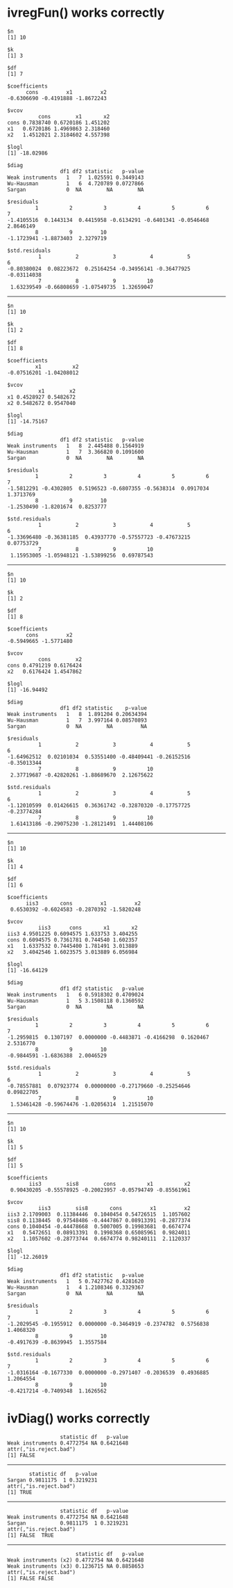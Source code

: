 # ivregFun() works correctly

    $n
    [1] 10
    
    $k
    [1] 3
    
    $df
    [1] 7
    
    $coefficients
          cons         x1         x2 
    -0.6306690 -0.4191888 -1.8672243 
    
    $vcov
              cons        x1       x2
    cons 0.7838740 0.6720186 1.451202
    x1   0.6720186 1.4969863 2.318460
    x2   1.4512021 2.3184602 4.557398
    
    $logl
    [1] -18.02986
    
    $diag
                     df1 df2 statistic   p-value
    Weak instruments   1   7  1.025591 0.3449143
    Wu-Hausman         1   6  4.720789 0.0727866
    Sargan             0  NA        NA        NA
    
    $residuals
             1          2          3          4          5          6          7 
    -1.4105516  0.1443134  0.4415958 -0.6134291 -0.6401341 -0.0546468  2.8646149 
             8          9         10 
    -1.1723941 -1.8873403  2.3279719 
    
    $std.residuals
              1           2           3           4           5           6 
    -0.80380024  0.08223672  0.25164254 -0.34956141 -0.36477925 -0.03114038 
              7           8           9          10 
     1.63239549 -0.66808659 -1.07549735  1.32659047 
    

---

    $n
    [1] 10
    
    $k
    [1] 2
    
    $df
    [1] 8
    
    $coefficients
             x1          x2 
    -0.07516201 -1.04208012 
    
    $vcov
              x1        x2
    x1 0.4528927 0.5482672
    x2 0.5482672 0.9547040
    
    $logl
    [1] -14.75167
    
    $diag
                     df1 df2 statistic   p-value
    Weak instruments   1   8  2.445488 0.1564919
    Wu-Hausman         1   7  3.366820 0.1091600
    Sargan             0  NA        NA        NA
    
    $residuals
             1          2          3          4          5          6          7 
    -1.5812291 -0.4302805  0.5196523 -0.6807355 -0.5638314  0.0917034  1.3713769 
             8          9         10 
    -1.2530490 -1.8201674  0.8253777 
    
    $std.residuals
              1           2           3           4           5           6 
    -1.33696480 -0.36381185  0.43937770 -0.57557723 -0.47673215  0.07753729 
              7           8           9          10 
     1.15953005 -1.05948121 -1.53899256  0.69787543 
    

---

    $n
    [1] 10
    
    $k
    [1] 2
    
    $df
    [1] 8
    
    $coefficients
          cons         x2 
    -0.5949665 -1.5771480 
    
    $vcov
              cons        x2
    cons 0.4791219 0.6176424
    x2   0.6176424 1.4547862
    
    $logl
    [1] -16.94492
    
    $diag
                     df1 df2 statistic    p-value
    Weak instruments   1   8  1.891204 0.20634394
    Wu-Hausman         1   7  3.997164 0.08570893
    Sargan             0  NA        NA         NA
    
    $residuals
              1           2           3           4           5           6 
    -1.64962512  0.02101034  0.53551400 -0.48409441 -0.26152516 -0.35013344 
              7           8           9          10 
     2.37719687 -0.42820261 -1.88689670  2.12675622 
    
    $std.residuals
              1           2           3           4           5           6 
    -1.12010599  0.01426615  0.36361742 -0.32870320 -0.17757725 -0.23774284 
              7           8           9          10 
     1.61413186 -0.29075230 -1.28121491  1.44408106 
    

---

    $n
    [1] 10
    
    $k
    [1] 4
    
    $df
    [1] 6
    
    $coefficients
          iis3       cons         x1         x2 
     0.6530392 -0.6024583 -0.2870392 -1.5820248 
    
    $vcov
              iis3      cons       x1       x2
    iis3 4.9501225 0.6094575 1.633753 3.404255
    cons 0.6094575 0.7361781 0.744540 1.602357
    x1   1.6337532 0.7445400 1.781491 3.013889
    x2   3.4042546 1.6023575 3.013889 6.056984
    
    $logl
    [1] -16.64129
    
    $diag
                     df1 df2 statistic   p-value
    Weak instruments   1   6 0.5918302 0.4709024
    Wu-Hausman         1   5 3.1508118 0.1360592
    Sargan             0  NA        NA        NA
    
    $residuals
             1          2          3          4          5          6          7 
    -1.2959815  0.1307197  0.0000000 -0.4483871 -0.4166298  0.1620467  2.5316770 
             8          9         10 
    -0.9844591 -1.6836388  2.0046529 
    
    $std.residuals
              1           2           3           4           5           6 
    -0.78557881  0.07923774  0.00000000 -0.27179660 -0.25254646  0.09822705 
              7           8           9          10 
     1.53461428 -0.59674476 -1.02056314  1.21515070 
    

---

    $n
    [1] 10
    
    $k
    [1] 5
    
    $df
    [1] 5
    
    $coefficients
           iis3        sis8        cons          x1          x2 
     0.90430205 -0.55578925 -0.20023957 -0.05794749 -0.85561961 
    
    $vcov
              iis3        sis8       cons         x1         x2
    iis3 2.1709003  0.11384446  0.1040454 0.54726515  1.1057602
    sis8 0.1138445  0.97548486 -0.4447867 0.08913391 -0.2877374
    cons 0.1040454 -0.44478668  0.5007005 0.19983681  0.6674774
    x1   0.5472651  0.08913391  0.1998368 0.65085961  0.9824011
    x2   1.1057602 -0.28773744  0.6674774 0.98240111  2.1120337
    
    $logl
    [1] -12.26019
    
    $diag
                     df1 df2 statistic   p-value
    Weak instruments   1   5 0.7427762 0.4281620
    Wu-Hausman         1   4 1.2108346 0.3329367
    Sargan             0  NA        NA        NA
    
    $residuals
             1          2          3          4          5          6          7 
    -1.2029545 -0.1955912  0.0000000 -0.3464919 -0.2374782  0.5756838  1.4068320 
             8          9         10 
    -0.4917639 -0.8639945  1.3557584 
    
    $std.residuals
             1          2          3          4          5          6          7 
    -1.0316164 -0.1677330  0.0000000 -0.2971407 -0.2036539  0.4936885  1.2064554 
             8          9         10 
    -0.4217214 -0.7409348  1.1626562 
    

# ivDiag() works correctly

                     statistic df   p-value
    Weak instruments 0.4772754 NA 0.6421648
    attr(,"is.reject.bad")
    [1] FALSE

---

           statistic df   p-value
    Sargan 0.9811175  1 0.3219231
    attr(,"is.reject.bad")
    [1] TRUE

---

                     statistic df   p-value
    Weak instruments 0.4772754 NA 0.6421648
    Sargan           0.9811175  1 0.3219231
    attr(,"is.reject.bad")
    [1] FALSE  TRUE

---

                          statistic df   p-value
    Weak instruments (x2) 0.4772754 NA 0.6421648
    Weak instruments (x3) 0.1236715 NA 0.8858653
    attr(,"is.reject.bad")
    [1] FALSE FALSE

